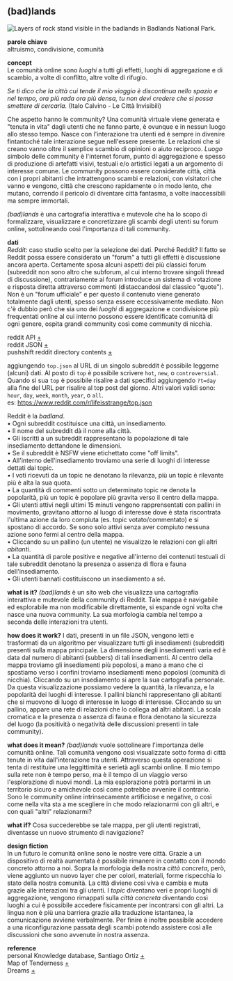 ## (bad)lands

![Layers of rock stand visible in the badlands in Badlands National Park.](https://i.imgur.com/b52oLOb.jpg)

**parole chiave** <br>altruismo, condivisione, comunità

**concept**<br>
Le comunità online sono *luoghi* a tutti gli effetti, luoghi di aggregazione e di scambio, a volte di conflitto, altre volte di rifugio.

*Se ti dico che la città cui tende il mio viaggio è discontinua nello spazio e nel tempo, ora più rada ora più densa, tu non devi credere che si possa smettere di cercarla.* (Italo Calvino - Le Città Invisibili)

Che aspetto hanno le community? Una comunità virtuale viene generata e "tenuta in vita" dagli utenti che ne fanno parte, è ovunque e in nessun luogo allo stesso tempo. Nasce con l'interazione tra utenti ed è sempre in divenire fintantoché tale interazione segue nell'essere presente. Le relazioni che si creano vanno oltre il semplice scambio di opinioni o aiuto reciproco. *Luogo* simbolo delle community è l'internet forum, punto di aggregazione e spesso di produzione di artefatti visivi, testuali e/o artistici legati a un argomento di interesse comune. Le community possono essere considerate città, città con i propri abitanti che intrattengono scambi e relazioni, con visitatori che vanno e vengono, città che crescono rapidamente o in modo lento, che mutano, correndo il pericolo di diventare città fantasma, a volte inaccessibili ma sempre immortali.

*(bad)lands* è una cartografia interattiva e mutevole che ha lo scopo di formalizzare, visualizzare e concretizzare gli scambi degli utenti su forum online, sottolineando così l'importanza di tali community.

**dati**<br>
*Reddit*: caso studio scelto per la selezione dei dati. Perché Reddit? Il fatto se Reddit possa essere considerato un "forum" a tutti gli effetti è discussione ancora aperta. Certamente sposa alcuni aspetti dei più classici forum (subreddit non sono altro che subforum, al cui interno trovare singoli thread di discussione), contrariamente ai forum introduce un sistema di votazione e risposta diretta attraverso commenti (distaccandosi dal classico "quote"). Non è un "forum ufficiale" e per questo il contenuto viene generato totalmente dagli utenti, spesso senza essere eccessivamente mediato. Non c'è dubbio però che sia uno dei *luoghi* di aggregazione e condivisione più frequentati online al cui interno possono essere identificate comunità di ogni genere, ospita grandi community così come community di nicchia.


reddit API [+](https://www.reddit.com/dev/api)
<br>reddit JSON [+](https://github.com/reddit-archive/reddit/wiki/JSON)
<br>pushshift reddit directory contents [+](http://files.pushshift.io/reddit/)

aggiungendo `top.json` al URL di un singolo subreddit è possibile leggerne (alcuni) dati. Al posto di `top` è possibile scrivere `hot`, `new`, o `controversial`. Quando si sua `top` è possibile risalire a dati specifici aggiungendo `?t=day` alla fine del URL per risalire al top post del giorno. Altri valori validi sono: `hour`, `day`, `week`, `month`, `year`, o `all`.
<br> es: https://www.reddit.com/r/lifeisstrange/top.json

Reddit è la *badland*.<br>
• Ogni subreddit costituisce una città, un insediamento.<br>
• Il nome del subreddit dà il nome alla città.<br>
• Gli iscritti a un subreddit rappresentano la popolazione di tale insediamento dettandone le dimensioni.<br>
• Se il subreddit è NSFW viene etichettato come "off limits".<br>
• All'interno dell'insediamento troviamo una serie di luoghi di interesse dettati dai topic.<br>
• I voti ricevuti da un topic ne denotano la rilevanza, più un topic è rilevante più è alta la sua quota.<br>
• La quantità di commenti sotto un determinato topic ne denota la popolarità, più un topic è popolare più gravita verso il centro della mappa.<br>
• Gli utenti attivi negli ultimi 15 minuti vengono rapprensentati con pallini in movimento, gravitano attorno al luogo di interesse dove è stata riscontrata l'ultima azione da loro compiuta (es. topic votato/commentato) e si spostano di accordo. Se sono solo attivi senza aver compiuto nessuna azione sono fermi al centro della mappa.<br>
• Cliccando su un pallino (un utente) ne visualizzo le relazioni con gli altri *abitanti*.<br>
• La quantità di parole positive e negative all'interno dei contenuti testuali di tale subreddit denotano la presenza o assenza di flora e fauna dell'insediamento.<br>
• Gli utenti bannati costituiscono un insediamento a sé.<br>

**what is it?** *(bad)lands* è un sito web che visualizza una cartografia interattiva e mutevole della community di Reddit. Tale mappa è navigabile ed esplorabile ma non modificabile direttamente, si espande ogni volta che nasce una nuova community. La sua morfologia cambia nel tempo a seconda delle interazioni tra utenti.

**how does it work?** I dati, presenti in un file JSON, vengono letti e trasformati da un algoritmo per visualizzare tutti gli insediamenti (subreddit) presenti sulla mappa principale. La dimensione degli insediamenti varia ed è data dal numero di abitanti (subbers) di tali insediamenti. Al centro della mappa troviamo gli insediamenti più popolosi, a mano a mano che ci spostiamo verso i confini troviamo insediamenti meno popolosi (comunità di nicchia). Cliccando su un insediamento si apre la sua cartografia personale. Da questa visualizzazione possiamo vedere la quantità, la rilevanza, e la popolarità dei luoghi di interesse. I pallini bianchi rappresentano gli abitanti che si muovono di luogo di interesse in luogo di interesse. Cliccando su un pallino, appare una rete di relazioni che lo collega ad altri abitanti. La scala cromatica e la presenza o assenza di fauna e flora denotano la sicurezza del luogo (la positività o negatività delle discussioni presenti in tale community).

**what does it mean?** *(bad)lands* vuole sottolineare l'importanza delle comunità online. Tali comunità vengono così visualizzate sotto forma di città tenute in vita dall'interazione tra utenti. Attraverso questa operazione si tenta di restituire una leggittimità e serietà agli scambi online. Il mio tempo sulla rete non è tempo perso, ma è il tempo di un viaggio verso l'esplorazione di nuovi mondi. La mia esplorazione potrà portarmi in un territorio sicuro e amichevole così come potrebbe avvenire il contrario. Sono le community online intrinsecamente artificiose e negative, o così come nella vita sta a me scegliere in che modo relazionarmi con gli altri, e con quali "altri" relazionarmi?

**what if?** Cosa succederebbe se tale mappa, per gli utenti registrati, diventasse un nuovo strumento di navigazione?

**design fiction** <br>
In un futuro le comunità online sono le nostre vere città. Grazie a un dispositivo di realtà aumentata è possibile rimanere in contatto con il mondo concreto attorno a noi. Sopra la morfologia della nostra *città concreta*, però, viene aggiunto un nuovo layer che per colori, materiali, forme rispecchia lo stato della nostra comunità. La città diviene così viva e cambia e muta grazie alle interazioni tra gli utenti. I *topic* diventano veri e propri luoghi di aggregazione, vengono rimappati sulla *città concreta* diventando così luoghi a cui è possibile accedere fisicamente per incontrarsi con gli altri. La lingua non è più una barriera grazie alla traduzione istantanea, la comunicazione avviene verbalmente. Per finire è inoltre possibile accedere a una riconfigurazione passata degli scambi potendo assistere così alle discussioni che sono avvenute in nostra assenza.

**reference**<br>
personal Knowledge database, Santiago Ortiz [+](http://intuitionanalytics.com/other/knowledgeDatabase/#i=256)<br>
Map of Tenderness [+](https://media.gucci.com/content/DiaryHeroArticle_Standard_1600x812/1445360417/DiaryHeroArticle_issue03-map_001_Default.jpg)<br>
Dreams [+](http://dreams.mediamolecule.com/)
